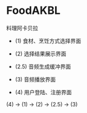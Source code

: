 # FoodAKBL
 料理阿卡贝拉

- (1) 食材、烹饪方式选择界面

- (2) 选择结果展示界面

- (2.5) 音频生成缓冲界面

- (3) 音频播放界面

- (4) 用户登陆、注册界面


(4) -> (1) -> (2) -> (2.5) -> (3)